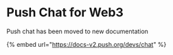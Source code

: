 # Push Chat for Web3

Push chat has been moved to new documentation

{% embed url="https://docs-v2.push.org/devs/chat" %}

